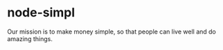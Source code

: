 # node-simpl
Our mission is to make money simple, so that people can live well and do amazing things.
